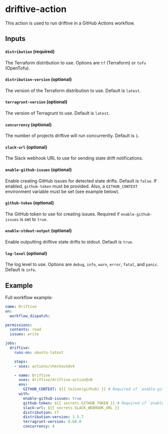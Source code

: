 # driftive-action

This action is used to run driftive in a GitHub Actions workflow.

## Inputs

#### `distribution` (required)

The Terraform distribution to use. Options are `tf` (Terraform) or `tofu` (OpenTofu).

#### `distribution-version` (optional)

The version of the Terraform distribution to use. Default is `latest`.

#### `terragrunt-version` (optional)

The version of Terragrunt to use. Default is `latest`.

#### `concurrency` (optional)

The number of projects driftive will run concurrently. Default is `1`.

#### `slack-url` (optional)

The Slack webhook URL to use for sending state drift notifications.

#### `enable-github-issues` (optional)

Enable creating GitHub issues for detected state drifts. Default is `false`.
If enabled, `github-token` must be provided. Also, a `GITHUB_CONTEXT` environment variable must be set (see example below).

#### `github-token` (optional)

The GitHub token to use for creating issues. Required if `enable-github-issues` is set to `true`.

#### `enable-stdout-output` (optional)

Enable outputting driftive state drifts to stdout. Default is `true`.

#### `log-level` (optional)

The log level to use. Options are `debug`, `info`, `warn`, `error`, `fatal`, and `panic`. Default is `info`.

## Example

Full workflow example:

```yaml
name: Driftive
on:
  workflow_dispatch:

permissions:
  contents: read
  issues: write

jobs:
  driftive:
    runs-on: ubuntu-latest

    steps:
    - uses: actions/checkout@v4

    - name: Driftive
      uses: driftive/driftive-action@v0
      env:
        GITHUB_CONTEXT: ${{ toJson(github) }} # Required if `enable-github-issues` is true
      with:
        enable-github-issues: true
        github-token: ${{ secrets.GITHUB_TOKEN }} # Required if `enable-github-issues` is true
        slack-url: ${{ secrets.SLACK_WEBHOOK_URL }}
        distribution: tf
        distribution-version: 1.5.7
        terragrunt-version: 0.60.0
        concurrency: 4
```
